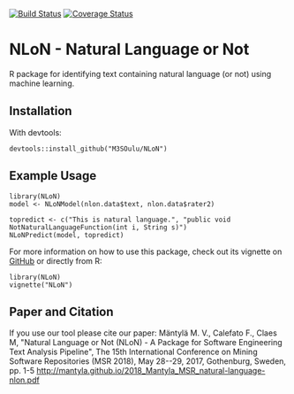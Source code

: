 [![Build Status](https://travis-ci.org/M3SOulu/NLoN.svg?branch=master)](https://travis-ci.org/M3SOulu/NLoN)
[![Coverage Status](https://img.shields.io/codecov/c/github/M3SOulu/NLoN/master.svg)](https://codecov.io/github/M3SOulu/NLoN?branch=master)
<!-- [![CRAN_Status_Badge](http://www.r-pkg.org/badges/version/NLoN)](https://cran.r-project.org/package=NLoN) -->

# NLoN - Natural Language or Not

R package for identifying text containing natural language (or not)
using machine learning.

## Installation

<!-- From CRAN: -->

<!--     install.packages("NLoN") -->

With devtools:

    devtools::install_github("M3SOulu/NLoN")


## Example Usage

    library(NLoN)
    model <- NLoNModel(nlon.data$text, nlon.data$rater2)

    topredict <- c("This is natural language.", "public void NotNaturalLanguageFunction(int i, String s)")
    NLoNPredict(model, topredict)

For more information on how to use this package, check out its
vignette on
[GitHub](https://github.com/M3SOulu/NLoN/blob/master/vignettes/NLoN.Rmd) or
directly from R:

    library(NLoN)
    vignette("NLoN")

## Paper and Citation
If you use our tool please cite our paper: Mäntylä M. V., Calefato F.,
Claes M, "Natural Language or Not (NLoN) - A Package for Software
Engineering Text Analysis Pipeline", The 15th International Conference
on Mining Software Repositories (MSR 2018), May 28--29, 2017,
Gothenburg, Sweden, pp. 1-5
http://mantyla.github.io/2018_Mantyla_MSR_natural-language-nlon.pdf
